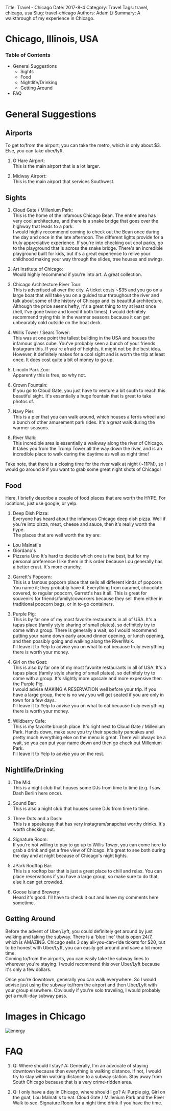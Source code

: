 Title: Travel - Chicago
Date: 2017-8-4
Category: Travel
Tags: travel, chicago, usa
Slug: travel-chicago
Authors: Adam Li
Summary: A walkthrough of my experience in Chicago.

# Chicago, Illinois, USA
### Table of Contents

<!-- MarkdownTOC -->
- General Suggestions
    - Sights
    - Food
    - Nightlife/Drinking
    - Getting Around
- FAQ

<!-- /MarkdownTOC -->
# General Suggestions
## Airports
To get to/from the airport, you can take the metro, which is only about $3. Else, you can take uber/lyft.

1. O'Hare Airport: <br />
This is the main airport that is a lot larger.

2. Midway Airport: <br />
This is the main airport that services Southwest.

## Sights
1. Cloud Gate / Millenium Park: <br />
This is the home of the infamous Chicago Bean. The entire area has very cool architecture, and there is a snake bridge that goes over the highway that leads to a park. <br />
I would highly recommend coming to check out the Bean once during the day and once in the late afternoon. The different lights provide for a truly appreciative experience. If you're into checking out cool parks, go to the playground that is across the snake bridge. There's an incredible playground built for kids, but it's a great experience to relive your childhood making your way through the slides, tree houses and swings. 

2. Art Institute of Chicago: <br />
Would highly recommend if you're into art. A great collection.

3. Chicago Architecture River Tour: <br />
This is advertised all over the city. A ticket costs ~$35 and you go on a large boat that will take you on a guided tour throughout the river and talk about some of the history of Chicago and its beautiful architecture. <br />
Although the price seems hefty, it's a great thing to try at least once (hell, I've gone twice and loved it both times). I would definitely recommend trying this in the warmer seasons because it can get unbearably cold outside on the boat deck. 

4. Willis Tower / Sears Tower: <br />
This was at one point the tallest building in the USA and houses the infamous glass cube. You've probably seen a bunch of your friends Instagram this. If you're afraid of heights, it might not be the best idea. However, it definitely makes for a cool sight and is worth the trip at least once. 
It does cost quite a bit of money to go up.

5. Lincoln Park Zoo: <br />
Apparently this is free, so why not.

6. Crown Fountain: <br />
If you go to Cloud Gate, you just have to venture a bit south to reach this beautiful sight. It's essentially a huge fountain that is great to take photos of. 

7. Navy Pier: <br />
This is a pier that you can walk around, which houses a ferris wheel and a bunch of other amusement park rides. It's a great walk during the warmer seasons.

8. River Walk: <br />
This incredible area is essentially a walkway along the river of Chicago. It takes you from the Trump Tower all the way down the river, and is an incredible place to walk during the daytime as well as night time!

Take note, that there is a closing time for the river walk at night (~11PM), so I would go around 9 if you want to grab some great night shots of Chicago!

## Food
Here, I briefly describe a couple of food places that are worth the HYPE. For locations, just use google, or yelp.

1. Deep Dish Pizza: <br />
Everyone has heard about the infamous Chicago deep dish pizza. Well if you're into pizza, meat, cheese and sauce, then it's really worth the hype. <br />
The places that are well worth the try are:
- Lou Malnati's
- Giordano's
- Pizzeria Uno
It's hard to decide which one is the best, but for my personal preference I like them in this order because Lou generally has a better crust. It's more crunchy. 

2. Garrett's Popcorn: <br />
This is a famous popcorn place that sells all different kinds of popcorn. You name it; they probably have it. Everything from caramel, chocolate covered, to regular popcorn, Garrett's has it all. This is great for souvenirs for friends/family/coworkers because they sell them either in traditional popcorn bags, or in to-go containers.

3. Purple Pig: <br />
This is by far one of my most favorite restaurants in all of USA. It's a tapas place (family style sharing of small plates), so definitely try to come with a group. There is generally a wait, so I would recommend putting your name down early around dinner opening, or lunch opening, and then possibly going and walking along the RiverWalk. <br />
I'll leave it to Yelp to advise you on what to eat because truly everything there is worth your money.

4. Girl on the Goat: <br />
This is also by far one of my most favorite restaurants in all of USA. It's a tapas place (family style sharing of small plates), so definitely try to come with a group. It's slightly more upscale and more expensive then the Purple Pig. <br />
I would advise MAKING A RESERVATION well before your trip. If you have a large group, there is no way you will get seated if you are only in town for a few days. <br />
I'll leave it to Yelp to advise you on what to eat because truly everything there is worth your money.

5. Wildberry Cafe: <br />
This is my favorite brunch place. It's right next to Cloud Gate / Millenium Park. Hands down, make sure you try their specialty pancakes and pretty much everything else on the menu is great. There will always be a wait, so you can put your name down and then go check out Millenium Park.<br />
I'll leave it to Yelp to advise you on the rest.

## Nightlife/Drinking
1. The Mid: <br />
This is a night club that houses some DJs from time to time (e.g. I saw Dash Berlin here once).

2. Sound Bar: <br />
This is also a night club that houses some DJs from time to time. 

3. Three Dots and a Dash: <br />
This is a speakeasy that has very instagram/snapchat worthy drinks. It's worth checking out. 

4. Signature Room: <br />
If you're not willing to pay to go up to Willis Tower, you can come here to grab a drink and get a free view of Chicago. It's great to see both during the day and at night because of Chicago's night lights.

5. JPark Rooftop Bar: <br />
This is a rooftop bar that is just a great place to chill and relax. You can place reservations if you have a large group, so make sure to do that, else it can get crowded.

6. Goose Island Brewery: <br />
Heard it's good. I'll have to check it out and leave my comments here sometime.

## Getting Around
Before the advent of Uber/Lyft, you could definitely get around by just walking and taking the subway. There is a 'blue line' that is open 24/7, which is AMAZING. Chicago sells 3 day all-you-can-ride tickets for $20, but to be honest with Uber/Lyft, you can easily get around and save a lot more time.  
Coming to/from the airports, you can easily take the subway lines to wherever you're staying. I would recommend this over Uber/Lyft because it's only a few dollars. 

Once you're downtown, generally you can walk everywhere. So I would advise just using the subway to/from the airport and then Uber/Lyft with your group elsewhere. Obviously if you're solo traveling, I would probably get a multi-day subway pass. 

# Images in Chicago
![energy]({filename}images/chicago/atom.JPG)

# FAQ
1. Q: Where should I stay? 
A: Generally, I'm an advocate of staying downtown because then everything is walking distance. If not, I would try to stay within walking distance to a subway station. Stay away from South Chicago because that is a very crime-ridden area.

2. Q: I only have a day in Chicago, where should I go?
A: Purple pig, Girl on the goat, Lou Malnati's to eat. Cloud Gate / Millenium Park and the River Walk to see. Signature Room for a night time drink if you have the time.

